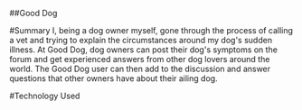##Good Dog

#Summary
I, being a dog owner myself, gone through the process of calling a vet and trying to explain the circumstances around my dog's sudden illness. At Good Dog, dog owners can post their dog's symptoms on the forum and get experienced answers from other dog lovers around the world. The Good Dog user can then add to the discussion and answer questions that other owners have about their ailing dog.

#Technology Used
